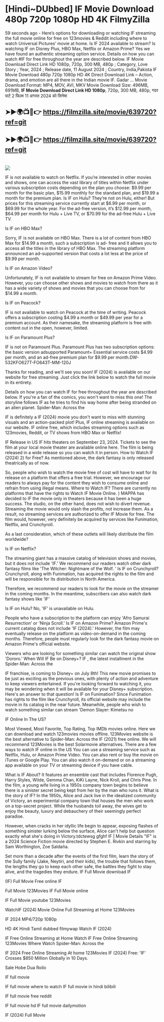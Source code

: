 # [Hindi~DUbbed] IF Movie Download 480p 720p 1080p HD 4K FilmyZilla


59 seconds ago - Here’s options for downloading or watching IF streaming the full movie online for free on 123movies & Reddit including where to watch Universal Pictures’ movie at home. Is IF 2024 available to stream? Is watching IF on Disney Plus, HBO Max, Netflix or Amazon Prime? Yes we have found an authentic streaming option service. Details on how you can watch #IF for free throughout the year are described below. IF Movie Download Direct Link HD 1080p, 720p, 300 MB, 480p ; Category, Love Story ; Year, 2024 ; Release date, 11 August 2024 ; Country, India,Pakista IF Movie Download 480p 720p 1080p HD 4K Direct Download Link – Action, drama, and emotion are all there in the Indian movie IF. Gadar ...
Movie Download Format: MP4, MOV, AVI, MKV
Movie Download Size: 496MB, 691MB, **IF Movie Download Direct Link HD 1080p**, 720p, 300 MB, 480p, गदर पार्ट 2 फिल्म 11 अगस्त 2024 को सिनेमा

## ➤►🌍📺📱👉   https://filmzilla.site/movie/639720?ref=git

## ➤►🌍📺📱👉   https://filmzilla.site/movie/639720?ref=git

#

<img src="https://image.tmdb.org/t/p/w780//nxxCPRGTzxUH8SFMrIsvMmdxHti.jpg" />

IF is not available to watch on Netflix. If you’re interested in other movies and shows, one can access the vast library of titles within Netflix under various subscription costs depending on the plan you choose: $9.99 per month for the basic plan, $15.99 monthly for the standard plan, and $19.99 a month for the premium plan. Is IF on Hulu? They’re not on Hulu, either! But prices for this streaming service currently start at $6.99 per month, or $69.99 for the whole year. For the ad-free version, it’s $12.99 per month, $64.99 per month for Hulu + Live TV, or $70.99 for the ad-free Hulu + Live TV.

Is IF on HBO Max?

Sorry, IF is not available on HBO Max. There is a lot of content from HBO Max for $14.99 a month, such a subscription is ad- free and it allows you to access all the titles in the library of HBO Max. The streaming platform announced an ad-supported version that costs a lot less at the price of $9.99 per month.

Is IF on Amazon Video?

Unfortunately, IF is not available to stream for free on Amazon Prime Video. However, you can choose other shows and movies to watch from there as it has a wide variety of shows and movies that you can choose from for $14.99 a month.

Is IF on Peacock?

IF is not available to watch on Peacock at the time of writing. Peacock offers a subscription costing $4.99 a month or $49.99 per year for a premium account. As their namesake, the streaming platform is free with content out in the open, however, limited.

Is IF on Paramount Plus?

IF is not on Paramount Plus. Paramount Plus has two subscription options: the basic version adsupported Paramount+ Essential service costs $4.99 per month, and an ad-free premium plan for $9.99 per month.DW-532KFO627T-FO643T-MM-120J

Thanks for reading, and we'll see you soon! IF (2024) is available on our website for free streaming. Just click the link below to watch the full movie in its entirety.

Details on how you can watch IF for free throughout the year are described below. If you're a fan of the comics, you won't want to miss this one! The storyline follows IF as he tries to find his way home after being stranded on an alien planet. Spider-Man: Across the

IF is definitely a IF (2024) movie you don't want to miss with stunning visuals and an action-packed plot! Plus, IF online streaming is available on our website. IF online free, which includes streaming options such as 123movies, Reddit, or TV shows from HBO Max or Netflix!

IF Release in US IF hits theaters on September 23, 2024. Tickets to see the film at your local movie theater are available online here. The film is being released in a wide release so you can watch it in person. How to Watch IF (2024) 2) for Free? As mentioned above, the dark fantasy is only released theatrically as of now.

So, people who wish to watch the movie free of cost will have to wait for its release on a platform that offers a free trial. However, we encourage our readers to always pay for the content they wish to consume online and refrain from using illegal means. Where to Watch IF? There are currently no platforms that have the rights to Watch IF Movie Online. ) MAPPA has decided to IF the movie only in theaters because it has been a huge success. The studio, on the other hand, does not wish to divert revenue. Streaming the movie would only slash the profits, not increase them. As a result, no streaming services are authorized to offer IF Movie for free. The film would, however, very definitely be acquired by services like Funimation, Netflix, and Crunchyroll.

As a last consideration, which of these outlets will likely distribute the film worldwide?

Is IF on Netflix?

The streaming giant has a massive catalog of television shows and movies, but it does not include 'IF.' We recommend our readers watch other dark fantasy films like 'The Witcher: Nightmare of the Wolf. ' Is IF on Crunchyroll? Crunchyroll, along with Funimation, has acquired the rights to the film and will be responsible for its distribution in North America.

Therefore, we recommend our readers to look for the movie on the streamer in the coming months. In the meantime, subscribers can also watch dark fantasy shows like 'IF'

Is IF on Hulu? No, 'IF' is unavailable on Hulu.

People who have a subscription to the platform can enjoy 'Afro Samurai Resurrection' or 'Ninja Scroll.' Is IF on Amazon Prime? Amazon Prime's current catalog does not include 'IF (2024).' However, the film may eventually release on the platform as video-on-demand in the coming months. Therefore, people must regularly look for the dark fantasy movie on Amazon Prime's official website.

Viewers who are looking for something similar can watch the original show 'Dororo.' When Will IF Be on Disney+? IF , the latest installment in the Spider-Man: Across the

IF franchise, is coming to Disney+ on July 8th! This new movie promises to be just as exciting as the previous ones, with plenty of action and adventure to keep viewers entertained. If you're looking forward to watching it, you may be wondering when it will be available for your Disney+ subscription. Here's an answer to that question! Is IF on Funimation? Since Funimation has rights to the film like Crunchyroll, its official website may include the movie in its catalog in the near future. Meanwhile, people who wish to watch something similar can stream 'Demon Slayer: Kimetsu no

IF Online In The US?

Most Viewed, Most Favorite, Top Rating, Top IMDb movies online. Here we can download and watch 123movies movies offline. 123Movies website is the best alternative to Spider-Man: Across the IF (2021) free online. We will recommend 123Movies is the best Solarmovie alternatives. There are a few ways to watch IF online in the US You can use a streaming service such as Netflix, Hulu, or Amazon Prime Video. You can also rent or buy the movie on iTunes or Google Play. You can also watch it on-demand or on a streaming app available on your TV or streaming device if you have cable.

What is IF About? It features an ensemble cast that includes Florence Pugh, Harry Styles, Wilde, Gemma Chan, KiKi Layne, Nick Kroll, and Chris Pine. In the film, a young wife living in a 1950s company town begins to believe there is a sinister secret being kept from her by the man who runs it. What is the story of IF? In the 1950s, Alice and Jack live in the idealized community of Victory, an experimental company town that houses the men who work on a top-secret project. While the husbands toil away, the wives get to enjoy the beauty, luxury and debauchery of their seemingly perfect paradise.

However, when cracks in her idyllic life begin to appear, exposing flashes of something sinister lurking below the surface, Alice can't help but question exactly what she's doing in Victory.tdctewsg gfghf IF | Movie Details "IF" is a 2024 Science Fiction movie directed by Stephen E. Rivkin and starring by Sam Worthington, Zoe Saldaña.

Set more than a decade after the events of the first film, learn the story of the Sully family (Jake, Neytiri, and their kids), the trouble that follows them, the lengths they go to keep each other safe, the battles they fight to stay alive, and the tragedies they endure. IF Full Movie download IF

(IF) Full Movie Free online IF

Full Movie 123Movies IF Full Movie online

IF Full Movie youtube 123Movies

WatchIF (2024) Movie Online Full Streaming at Home 123Movies

IF 2024 MP4/720p 1080p

HD 4K Hindi Tamil dubbed filmywap Watch IF (2024)

IF Free Online Streaming at Home Watch IF Free Online Streaming 123Movies Where Watch Spider-Man: Across the

IF 2024 Free Online Streaming At home 123Movies IF (2024) Free: 'IF' Crosses $850 Million Globally in 10 Days.

Sale Hobe Dua Roilo

IF full movie

IF full movie where to watch IF full movie in hindi bilibili

IF full movie free reddit

IF full movie hd IF full movie dailymotion

IF (2024) Full Movie